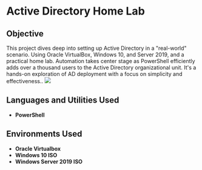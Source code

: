 <h1>Active Directory Home Lab</h1>


<h2>Objective</h2>
This project dives deep into setting up Active Directory in a "real-world" scenario. Using Oracle VirtualBox, Windows 10, and Server 2019, and a practical home lab. Automation takes center stage as PowerShell efficiently adds over a thousand users to the Active Directory organizational unit. It's a hands-on exploration of AD deployment with a focus on simplicity and effectiveness..

<img src="https://imgur.com/a/BM4K38U.png"/>

<br />


<h2>Languages and Utilities Used</h2>
 
- <b>PowerShell</b> 

<h2>Environments Used </h2>

- <b>Oracle Virtualbox</b> 
- <b>Windows 10 ISO</b> 
- <b>Windows Server 2019 ISO</b> 


<!--
 ```diff
- text in red
+ text in green
! text in orange
# text in gray
@@ text in purple (and bold)@@
```
--!>
